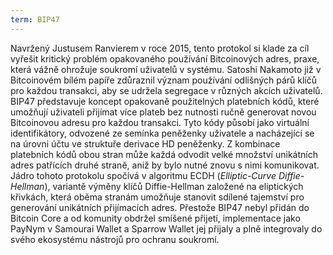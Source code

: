 ```yaml
---
term: BIP47
---
```


Navržený Justusem Ranvierem v roce 2015, tento protokol si klade za cíl vyřešit kritický problém opakovaného používání Bitcoinových adres, praxe, která vážně ohrožuje soukromí uživatelů v systému. Satoshi Nakamoto již v Bitcoinovém bílém papíře zdůraznil význam používání odlišných párů klíčů pro každou transakci, aby se udržela segregace v různých akcích uživatelů. BIP47 představuje koncept opakovaně použitelných platebních kódů, které umožňují uživateli přijímat více plateb bez nutnosti ručně generovat novou Bitcoinovou adresu pro každou transakci. Tyto kódy působí jako virtuální identifikátory, odvozené ze semínka peněženky uživatele a nacházející se na úrovni účtu ve struktuře derivace HD peněženky. Z kombinace platebních kódů obou stran může každá odvodit velké množství unikátních adres patřících druhé straně, aniž by bylo nutné znovu s nimi komunikovat. Jádro tohoto protokolu spočívá v algoritmu ECDH (*Elliptic-Curve Diffie-Hellman*), variantě výměny klíčů Diffie-Hellman založené na eliptických křivkách, která oběma stranám umožňuje stanovit sdílené tajemství pro generování unikátních přijímacích adres. Přestože BIP47 nebyl přidán do Bitcoin Core a od komunity obdržel smíšené přijetí, implementace jako PayNym v Samourai Wallet a Sparrow Wallet jej přijaly a plně integrovaly do svého ekosystému nástrojů pro ochranu soukromí.